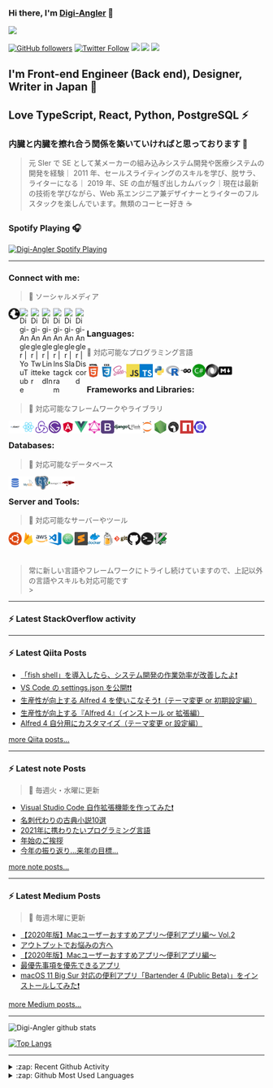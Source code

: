 ### Hi there, I'm [Digi-Angler][website] 👋

[<img src="https://github.com/digiangler/digiangler/blob/master/assets/img/GitHub-Banner_4.png?raw=true" />](https://github.com/digiangler)

[![GitHub followers](https://img.shields.io/github/followers/digiangler?style=for-the-badge)](https://github.com/digiangler)
[![Twitter Follow](https://img.shields.io/twitter/follow/digiangler?color=1DA1F2&logo=Twitter&style=for-the-badge)](https://twitter.com/intent/follow?original_referer=https%3A%2F%2Fgithub.com%2Fdigiangler&screen_name=digiangler)
[<img src="https://img.shields.io/badge/medium-%2312100E.svg?&style=for-the-badge&logo=medium&logoColor=white" />](https://medium.com/@digiangler)
[<img src="https://img.shields.io/badge/slack-%234A154B.svg?&style=for-the-badge&logo=slack&logoColor=white" />][slack]
[<img src="https://img.shields.io/badge/discord-%237289DA.svg?&style=for-the-badge&logo=discord&logoColor=white" />][discord]

## I'm Front-end Engineer (Back end), Designer, Writer in Japan 🚀

## Love TypeScript, React, Python, PostgreSQL ⚡

### 内臓と内臓を擦れ合う関係を築いていければと思っております 👥

> 元 SIer で SE として某メーカーの組み込みシステム開発や医療システムの開発を経験｜ 2011 年、セールスライティングのスキルを学び、脱サラ、ライターになる｜ 2019 年、SE の血が騒ぎ出しカムバック｜現在は最新の技術を学びながら、Web 系エンジニア兼デザイナーとライターのフルスタックを楽しんでいます。無類のコーヒー好き ☕️
> <br />

### Spotify Playing 🎧

[<img src="https://spotify-now-playing-seven.vercel.app/api/spotify-playing" alt="Digi-Angler Spotify Playing" width="350" />](https://open.spotify.com/user/7zkt2748z5boqwalbplgbmnbx)

---

### Connect with me:

> 📌 ソーシャルメディア

[<img align="left" alt="Digi-Angler" width="22px" src="https://raw.githubusercontent.com/iconic/open-iconic/master/svg/globe.svg" />][website]

[<img align="left" alt="Digi-Angler | YouTube" width="22px" src="https://cdn.jsdelivr.net/npm/simple-icons@v3/icons/youtube.svg" />][youtube]

[<img align="left" alt="Digi-Angler | Twitter" width="22px" src="https://cdn.jsdelivr.net/npm/simple-icons@v3/icons/twitter.svg" />][twitter]

[<img align="left" alt="Digi-Angler | LinkedIn" width="22px" src="https://cdn.jsdelivr.net/npm/simple-icons@v3/icons/linkedin.svg" />][linkedin]

[<img align="left" alt="Digi-Angler | Instagram" width="22px" src="https://cdn.jsdelivr.net/npm/simple-icons@v3/icons/instagram.svg" />][instagram]

[<img align="left" alt="Digi-Angler | Slack" width="22px" src="https://cdn.jsdelivr.net/npm/simple-icons@v3/icons/slack.svg" />][slack]

[<img align="left" alt="Digi-Angler | Discord" width="22px" src="https://cdn.jsdelivr.net/npm/simple-icons@v3/icons/discord.svg" />][discord]

<br />

### Languages:

> 📌 対応可能なプログラミング言語

[<img align="left" alt="HTML5" width="26px" src="https://raw.githubusercontent.com/github/explore/80688e429a7d4ef2fca1e82350fe8e3517d3494d/topics/html/html.png" />][html5]

[<img align="left" alt="CSS3" width="26px" src="https://raw.githubusercontent.com/github/explore/80688e429a7d4ef2fca1e82350fe8e3517d3494d/topics/css/css.png" />][css3]

[<img align="left" alt="Sass" width="26px" src="https://raw.githubusercontent.com/github/explore/80688e429a7d4ef2fca1e82350fe8e3517d3494d/topics/sass/sass.png" />][sass]

[<img align="left" alt="JavaScript" width="26px" src="https://raw.githubusercontent.com/github/explore/80688e429a7d4ef2fca1e82350fe8e3517d3494d/topics/javascript/javascript.png" />][javascript]

[<img align="left" alt="TypeScript" width="26px" src="https://raw.githubusercontent.com/github/explore/80688e429a7d4ef2fca1e82350fe8e3517d3494d/topics/typescript/typescript.png" />][typescript]

[<img align="left" alt="Python" width="26px" src="https://raw.githubusercontent.com/github/explore/80688e429a7d4ef2fca1e82350fe8e3517d3494d/topics/python/python.png" />][python]

[<img align="left" alt="R" width="26px" src="https://raw.githubusercontent.com/github/explore/80688e429a7d4ef2fca1e82350fe8e3517d3494d/topics/r/r.png" />][r]

[<img align="left" alt="Go" width="26px" src="https://raw.githubusercontent.com/github/explore/80688e429a7d4ef2fca1e82350fe8e3517d3494d/topics/go/go.png" />][go]

[<img align="left" alt="Csharp" width="26px" src="https://raw.githubusercontent.com/github/explore/80688e429a7d4ef2fca1e82350fe8e3517d3494d/topics/csharp/csharp.png" />][csharp]

[<img align="left" alt="JSON" width="26px" src="https://raw.githubusercontent.com/github/explore/80688e429a7d4ef2fca1e82350fe8e3517d3494d/topics/json/json.png" />][json]

[<img align="left" alt="Markdown" width="26px" src="https://raw.githubusercontent.com/github/explore/80688e429a7d4ef2fca1e82350fe8e3517d3494d/topics/markdown/markdown.png" />][markdown]

<br />

### Frameworks and Libraries:

> 📌 対応可能なフレームワークやライブラリ

[<img align="left" alt="JQuery" width="26px" src="https://raw.githubusercontent.com/github/explore/80688e429a7d4ef2fca1e82350fe8e3517d3494d/topics/jquery/jquery.png" />][jquery]

[<img align="left" alt="React" width="26px" src="https://raw.githubusercontent.com/github/explore/80688e429a7d4ef2fca1e82350fe8e3517d3494d/topics/react/react.png" />][react]

[<img align="left" alt="Redux" width="26px" src="https://raw.githubusercontent.com/github/explore/80688e429a7d4ef2fca1e82350fe8e3517d3494d/topics/redux/redux.png" />][redux]

[<img align="left" alt="Gatsby" width="26px" src="https://raw.githubusercontent.com/github/explore/e94815998e4e0713912fed477a1f346ec04c3da2/topics/gatsby/gatsby.png" />][gatsby]

[<img align="left" alt="Angular" width="26px" src="https://raw.githubusercontent.com/github/explore/80688e429a7d4ef2fca1e82350fe8e3517d3494d/topics/angular/angular.png" />][angular]

[<img align="left" alt="Vue" width="26px" src="https://raw.githubusercontent.com/github/explore/80688e429a7d4ef2fca1e82350fe8e3517d3494d/topics/vue/vue.png" />][vue]

[<img align="left" alt="GraphQL" width="26px" src="https://raw.githubusercontent.com/github/explore/80688e429a7d4ef2fca1e82350fe8e3517d3494d/topics/graphql/graphql.png" />][graphql]

[<img align="left" alt="Bootstrap" width="26px" src="https://raw.githubusercontent.com/github/explore/80688e429a7d4ef2fca1e82350fe8e3517d3494d/topics/bootstrap/bootstrap.png" />][bootstrap]

[<img align="left" alt="Django" width="26px" src="https://raw.githubusercontent.com/github/explore/78df643247d429f6cc873026c0622819ad797942/topics/django/django.png" />][django]

[<img align="left" alt="Flask" width="26px" src="https://raw.githubusercontent.com/github/explore/78df643247d429f6cc873026c0622819ad797942/topics/flask/flask.png" />][flask]

[<img align="left" alt="JupyterLab" width="26px" src="https://raw.githubusercontent.com/github/explore/78df643247d429f6cc873026c0622819ad797942/topics/jupyter-notebook/jupyter-notebook.png" />][jupyter]

[<img align="left" alt="Node.js" width="26px" src="https://raw.githubusercontent.com/github/explore/80688e429a7d4ef2fca1e82350fe8e3517d3494d/topics/nodejs/nodejs.png" />][node]

[<img align="left" alt="Deno" width="26px" src="https://raw.githubusercontent.com/github/explore/361e2821e2dea67711cde99c9c40ed357061cf27/topics/deno/deno.png" />][deno]

[<img align="left" alt="npm" width="26px" src="https://raw.githubusercontent.com/github/explore/78df643247d429f6cc873026c0622819ad797942/topics/npm/npm.png" />][npm]

[<img align="left" alt="ESLint" width="26px" src="https://raw.githubusercontent.com/github/explore/78df643247d429f6cc873026c0622819ad797942/topics/eslint/eslint.png" />][eslint]

<br />

### Databases:

> 📌 対応可能なデータベース

[<img align="left" alt="SQL" width="26px" src="https://raw.githubusercontent.com/github/explore/80688e429a7d4ef2fca1e82350fe8e3517d3494d/topics/sql/sql.png" />][sql]

[<img align="left" alt="MySQL" width="26px" src="https://raw.githubusercontent.com/github/explore/80688e429a7d4ef2fca1e82350fe8e3517d3494d/topics/mysql/mysql.png" />][mysql]

[<img align="left" alt="PostgreSQL" width="26px" src="https://raw.githubusercontent.com/github/explore/80688e429a7d4ef2fca1e82350fe8e3517d3494d/topics/postgresql/postgresql.png" />][postgresql]

[<img align="left" alt="MongoDB" width="26px" src="https://raw.githubusercontent.com/github/explore/80688e429a7d4ef2fca1e82350fe8e3517d3494d/topics/mongodb/mongodb.png" />][mongodb]

[<img align="left" alt="Mongoose" width="26px" src="https://raw.githubusercontent.com/github/explore/80688e429a7d4ef2fca1e82350fe8e3517d3494d/topics/mongoose/mongoose.png" />][mongoose]

<br />

### Server and Tools:

> 📌 対応可能なサーバーやツール

[<img align="left" alt="Ubuntu" width="26px" src="https://raw.githubusercontent.com/github/explore/80688e429a7d4ef2fca1e82350fe8e3517d3494d/topics/ubuntu/ubuntu.png" />][ubuntu]

[<img align="left" alt="Firebase" width="26px" src="https://raw.githubusercontent.com/github/explore/80688e429a7d4ef2fca1e82350fe8e3517d3494d/topics/firebase/firebase.png" />][firebase]

[<img align="left" alt="AWS" width="26px" src="https://raw.githubusercontent.com/github/explore/80688e429a7d4ef2fca1e82350fe8e3517d3494d/topics/aws/aws.png" />][aws]

[<img align="left" alt="Visual Studio Code" width="26px" src="https://raw.githubusercontent.com/github/explore/80688e429a7d4ef2fca1e82350fe8e3517d3494d/topics/visual-studio-code/visual-studio-code.png" />][vscode]

[<img align="left" alt="Atom" width="26px" src="https://raw.githubusercontent.com/github/explore/80688e429a7d4ef2fca1e82350fe8e3517d3494d/topics/atom/atom.png" />][atom]

[<img align="left" alt="Sublime Text" width="26px" src="https://raw.githubusercontent.com/github/explore/80688e429a7d4ef2fca1e82350fe8e3517d3494d/topics/sublime-text/sublime-text.png" />][sublimetext]

[<img align="left" alt="Docker" width="26px" src="https://raw.githubusercontent.com/github/explore/80688e429a7d4ef2fca1e82350fe8e3517d3494d/topics/docker/docker.png" />][docker]

[<img align="left" alt="Homebrew" width="26px" src="https://raw.githubusercontent.com/github/explore/80688e429a7d4ef2fca1e82350fe8e3517d3494d/topics/homebrew/homebrew.png" />][homebrew]

[<img align="left" alt="Git" width="26px" src="https://raw.githubusercontent.com/github/explore/80688e429a7d4ef2fca1e82350fe8e3517d3494d/topics/git/git.png" />][git]

[<img align="left" alt="GitHub" width="26px" src="https://raw.githubusercontent.com/github/explore/78df643247d429f6cc873026c0622819ad797942/topics/github/github.png" />][github]

[<img align="left" alt="Terminal" width="26px" src="https://raw.githubusercontent.com/github/explore/78df643247d429f6cc873026c0622819ad797942/topics/terminal/terminal.png" />][terminal]

[<img align="left" alt="Vim" width="26px" src="https://raw.githubusercontent.com/github/explore/78df643247d429f6cc873026c0622819ad797942/topics/vim/vim.png" />][vim]

<br />
<br />
<br />

> 常に新しい言語やフレームワークにトライし続けていますので、上記以外の言語やスキルも対応可能です
> <br /> > <br />

---

### :zap: Latest StackOverflow activity

<!-- STACKOVERFLOW:START -->
<!-- STACKOVERFLOW:END -->

---

### :zap: Latest Qiita Posts

<!-- QIITA:START -->
- [「fish shell」を導入したら、システム開発の作業効率が改善したよ❗](https://qiita.com/digiangler/items/d961f208044913f16416)
- [VS Code の settings.json を公開❗❗](https://qiita.com/digiangler/items/48c7a1aa007f74f589b9)
- [生産性が向上する Alfred 4 を使いこなそう❗（テーマ変更 or 初期設定編）](https://qiita.com/digiangler/items/5623709e66676ea98e88)
- [生産性が向上する『Alfred 4』（インストール or 拡張編）](https://qiita.com/digiangler/items/17febe259dd6efbcd608)
- [Alfred 4 自分用にカスタマイズ（テーマ変更 or 設定編）](https://qiita.com/digiangler/items/32b9165b3eb62d92ee8d)
<!-- QIITA:END -->

[more Qiita posts...](https://qiita.com/digiangler)

---

### :zap: Latest note Posts

> 📌 毎週火・水曜に更新

<!-- NOTE:START -->
- [Visual Studio Code 自作拡張機能を作ってみた❗](https://note.com/digiangler777/n/nb62944ca2ed6)
- [名刺代わりの古典小説10選](https://note.com/digiangler777/n/nb9b37ecd8ea7)
- [2021年に携わりたいプログラミング言語](https://note.com/digiangler777/n/n62b93b5f8a24)
- [年始のご挨拶](https://note.com/digiangler777/n/n9c1642b97c3a)
- [今年の振り返り…来年の目標…](https://note.com/digiangler777/n/nef84b2c276bc)
<!-- NOTE:END -->

[more note posts...](https://note.com/digiangler777)

---

### :zap: Latest Medium Posts

> 📌 毎週木曜に更新

<!-- MEDIUM:START -->
- [【2020年版】Macユーザーおすすめアプリ〜便利アプリ編〜 Vol.2](https://medium.com/@digiangler/2020%E5%B9%B4%E7%89%88-mac%E3%83%A6%E3%83%BC%E3%82%B6%E3%83%BC%E3%81%8A%E3%81%99%E3%81%99%E3%82%81%E3%82%A2%E3%83%97%E3%83%AA-%E4%BE%BF%E5%88%A9%E3%82%A2%E3%83%97%E3%83%AA%E7%B7%A8-vol-2-bb7787b5f99c?source=rss-4f4f58d46ad9------2)
- [アウトプットでお悩みの方へ](https://medium.com/@digiangler/%E3%82%A2%E3%82%A6%E3%83%88%E3%83%97%E3%83%83%E3%83%88%E3%81%A7%E3%81%8A%E6%82%A9%E3%81%BF%E3%81%AE%E6%96%B9%E3%81%B8-a0b0d244a67d?source=rss-4f4f58d46ad9------2)
- [【2020年版】Macユーザーおすすめアプリ〜便利アプリ編〜](https://medium.com/@digiangler/2020%E5%B9%B4%E7%89%88-mac%E3%83%A6%E3%83%BC%E3%82%B6%E3%83%BC%E3%81%8A%E3%81%99%E3%81%99%E3%82%81%E3%82%A2%E3%83%97%E3%83%AA-%E4%BE%BF%E5%88%A9%E3%82%A2%E3%83%97%E3%83%AA%E7%B7%A8-225cf235a132?source=rss-4f4f58d46ad9------2)
- [最優先事項を優先できるアプリ](https://medium.com/@digiangler/%E6%9C%80%E5%84%AA%E5%85%88%E4%BA%8B%E9%A0%85%E3%82%92%E5%84%AA%E5%85%88%E3%81%A7%E3%81%8D%E3%82%8B%E3%82%A2%E3%83%97%E3%83%AA-d4c1d0c5f3c7?source=rss-4f4f58d46ad9------2)
- [macOS 11 Big Sur 対応の便利アプリ「Bartender 4 (Public Beta)」をインストールしてみた❗](https://medium.com/@digiangler/macos-11-big-sur-%E5%AF%BE%E5%BF%9C%E3%81%AE%E4%BE%BF%E5%88%A9%E3%82%A2%E3%83%97%E3%83%AA-bartender-4-public-beta-%E3%82%92%E3%82%A4%E3%83%B3%E3%82%B9%E3%83%88%E3%83%BC%E3%83%AB%E3%81%97%E3%81%A6%E3%81%BF%E3%81%9F-42d9af7873d5?source=rss-4f4f58d46ad9------2)
<!-- MEDIUM:END -->

[more Medium posts...](https://medium.com/@digiangler)

---

![Digi-Angler github stats](https://github-readme-stats.digiangler.vercel.app/api?username=digiangler&show_icons=true&theme=dracula)

[![Top Langs](https://github-readme-stats.digiangler.vercel.app/api/top-langs/?username=digiangler&show_icons=true&theme=dracula)](https://github.com/anuraghazra/github-readme-stats)

---

<details>
  <summary>:zap: Recent Github Activity</summary>
<!--START_SECTION:activity-->
<!--END_SECTION:activity-->
</details>

<details>
  <summary>:zap: Github Most Used Languages</summary>

[![Top Langs](https://github-readme-stats.digiangler.vercel.app/api/top-langs/?username=anuraghazra&layout=compact&show_icons=true&theme=dracula)](https://github.com/anuraghazra/github-readme-stats)

</details>

[website]: https://note.com/digiangler777
[twitter]: https://twitter.com/digiangler
[youtube]: https://youtube.com
[instagram]: https://instagram.com/digi_angler
[linkedin]: https://linkedin.com/in/digiangler
[slack]: https://join.slack.com/t/otorosecretstyles/shared_invite/zt-gm2ovk76-vgttyWrCv7N5tIFHbaVA1Q
[discord]: https://discord.gg/yw9bZJ
[html5]: https://www.w3.org/TR/html53
[css3]: https://www.w3.org/TR/CSS2
[sass]: https://sass-lang.com
[javascript]: https://developer.mozilla.org/en-US/docs/Web/JavaScript
[typescript]: https://www.typescriptlang.org
[python]: https://www.python.org
[r]: https://cran.r-project.org
[go]: https://go.dev
[csharp]: https://docs.microsoft.com/en-us/dotnet/csharp
[json]: https://www.json.org/json-en.html
[markdown]: https://daringfireball.net/projects/markdown
[jquery]: https://jquery.com
[react]: https://reactjs.org
[redux]: https://redux.js.org
[gatsby]: https://www.gatsbyjs.com
[angular]: https://angular.io
[vue]: https://vuejs.org
[graphql]: https://graphql.org
[bootstrap]: https://getbootstrap.com
[django]: https://www.djangoproject.com
[flask]: https://flask.palletsprojects.com/en/1.1.x
[jupyter]: https://jupyter.org
[node]: https://nodejs.org/en
[deno]: https://deno.land
[npm]: https://www.npmjs.com
[eslint]: https://eslint.org
[sql]: https://ja.wikipedia.org/wiki/SQL
[mysql]: https://www.mysql.com
[postgresql]: https://www.postgresql.org
[mongodb]: https://www.mongodb.com
[mongoose]: https://mongoosejs.com
[ubuntu]: https://ubuntu.com
[firebase]: https://firebase.google.com
[aws]: https://aws.amazon.com/
[vscode]: https://azure.microsoft.com/ja-jp/products/visual-studio-code
[atom]: https://atom.io
[sublimetext]: https://www.sublimetext.com
[homebrew]: https://brew.sh
[docker]: https://www.docker.com
[git]: https://git-scm.com
[github]: https://github.com
[terminal]: https://ja.wikipedia.org/wiki/%E3%82%BF%E3%83%BC%E3%83%9F%E3%83%8A%E3%83%AB_(macOS)
[vim]: https://www.vim.org/
